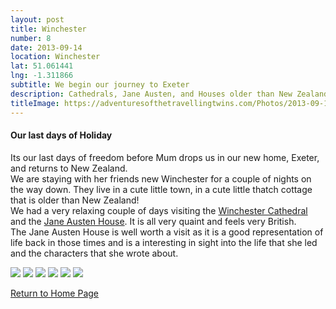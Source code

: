 ```yaml
---
layout: post
title: Winchester
number: 8
date: 2013-09-14
location: Winchester
lat: 51.061441
lng: -1.311866
subtitle: We begin our journey to Exeter
description: Cathedrals, Jane Austen, and Houses older than New Zealand
titleImage: https://adventuresofthetravellingtwins.com/Photos/2013-09-14-Winchester/cover-min.JPG
---
```


<h4>Our last days of Holiday</h4>

Its our last days of freedom before Mum drops us in our new home, Exeter, and returns to New Zealand. <br/>
We are staying with her friends new Winchester for a couple of nights on the way down. They live in a cute little town, in a cute little thatch cottage that is older than New Zealand!<br/>
We had a very relaxing couple of days visiting the <a target="_blank" href="http://www.winchester-cathedral.org.uk/">Winchester Cathedral</a> and the <a target="_blank" href="https://www.jane-austens-house-museum.org.uk/visit-us">Jane Austen House</a>. It is all very quaint and feels very British.<br/>
The Jane Austen House is well worth a visit as it is a good representation of life back in those times and is a interesting in sight into the life that she led and the characters that she wrote about. 

<img src="https://adventuresofthetravellingtwins.com/Photos/2013-09-14-Winchester/day11-min.JPG" class="image1">
<img src="https://adventuresofthetravellingtwins.com/Photos/2013-09-14-Winchester/day12-min.JPG" class="image1">
<img src="https://adventuresofthetravellingtwins.com/Photos/2013-09-14-Winchester/day13-min.JPG" class="image1">
<img src="https://adventuresofthetravellingtwins.com/Photos/2013-09-14-Winchester/day14-min.JPG" class="image1">
<img src="https://adventuresofthetravellingtwins.com/Photos/2013-09-14-Winchester/day15-min.JPG" class="image1">
<img src="https://adventuresofthetravellingtwins.com/Photos/2013-09-14-Winchester/day16-min.JPG" class="image1">

<a href="https://adventuresofthetravellingtwins.com/">Return to Home Page</a>
